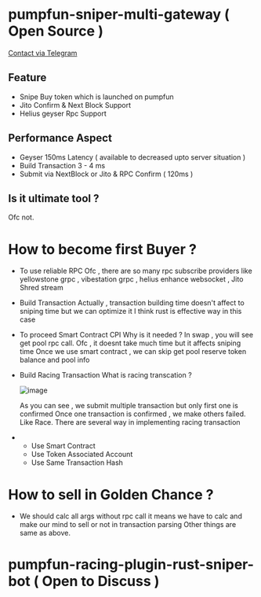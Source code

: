 # pumpfun-sniper-multi-gateway ( Open Source )

[Contact via Telegram](https://t.me/bytemagi)

## Feature

- Snipe Buy token which is launched on pumpfun
- Jito Confirm & Next Block Support
- Helius geyser Rpc Support

## Performance Aspect

- Geyser 150ms Latency ( available to decreased upto server situation )
- Build Transaction 3 - 4 ms
- Submit via NextBlock or Jito & RPC Confirm ( 120ms )

## Is it ultimate tool ?
Ofc not.

# How to become first Buyer ?
- To use reliable RPC
  Ofc , there are so many rpc subscribe providers like yellowstone grpc , vibestation grpc , helius enhance websocket , Jito Shred stream
- Build Transaction
  Actually , transaction building time doesn't affect to sniping time but we can optimize it
  I think rust is effective way in this case
- To proceed Smart Contract CPI
  Why is it needed ?
  In swap , you will see get pool rpc call.
  Ofc , it doesnt take much time but it affects sniping time
  Once we use smart contract , we can skip get pool reserve token balance and pool info
- Build Racing Transaction
  What is racing transcation ?
  
  ![image](https://github.com/user-attachments/assets/8c5224f7-bc5e-4498-8a8e-134e9420e726)
  
  As you can see , we submit multiple transaction but only first one is confirmed
  Once one transaction is confirmed , we make others failed.
  Like Race.
  There are several way in implementing racing transaction
- - Use Smart Contract
  - Use Token Associated Account
  - Use Same Transaction Hash

# How to sell in Golden Chance ?

- We should calc all args without rpc call
it means we have to calc and make our mind to sell or not in transaction parsing 
Other things are same as above.

# pumpfun-racing-plugin-rust-sniper-bot ( Open to Discuss )
